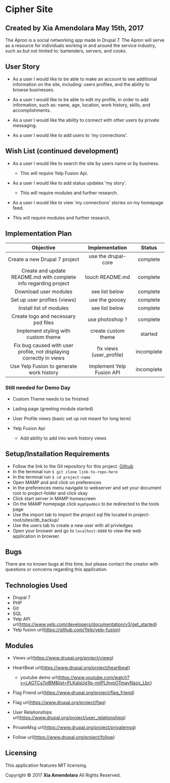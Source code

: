 # Cipher Site

## Created by Xia Amendolara May 15th, 2017

  The Apron is a social networking app made in Drupal 7. The Apron will serve as a resource for individuals working in and around the service industry, such as but not limited to: bartenders, servers, and cooks.

## User Story

* As a user I would like to be able to make an account to see additional information on the site, including: users profiles, and the ability to browse businesses.

* As a user I would like to be able to edit my profile, in order to add information, such as: name, age, location, work history, skills, and accomplishments.

* As a user I would like the ability to connect with other users by private messaging.

* As a user I would like to add users to 'my connections'.


## Wish List (continued development)

* As a user I would like to search the site by  users name or by business.
  * This will require Yelp Fusion Api.

* As a user I would like to add status updates 'my story'.
  * This will require modules and further research.

* As a user I would like to view 'my connections' stories on my homepage feed.
* This will require modules and further research.

## Implementation Plan

| Objective | Implementation | Status |
|:-------------:|:-------------:|:-------------:|
| Create a new Drupal 7 project | use the drupal-core | complete |
| Create and update README.md with complete info regarding project | touch README.md | complete |
| Download user modules | see list below | complete |
| Set up user profiles (views) | use the goooey | complete |
| Install list of modules | see list below | complete |
| Create logo and necessary psd files | use photoshop ? | complete |
| Implement styling with custom theme | create custom theme | started |
| Fix bug caused with user profile, not displaying correctly in views | fix views (user_profile) | incomplete |
| Use Yelp Fusion to generate work history |  Implement Yelp Fusion API | incomplete |


### Still needed for Demo Day
* Custom Theme needs to be finished

* Lading page (greeting module started)

* User Profile views (basic set up not meant for long term)

* Yelp Fusion Api
  * Add ability to add into work history views


## Setup/Installation Requirements

  * Follow the link to the Git repository for this project. [Github](https://github.com/Xesme/cameron-coffee.git)
  * In the terminal run `$ git clone link-to-repo-here`
  * In the terminal run `$ cd project-name`
  * Open MAMP and and click on preferences
  * In the preferences menu navigate to webserver and set your document root to project-folder and click okay
  * Click start server in MAMP homescreen
  * On the MAMP homepage click `myphpadmin` to be redirected to the tools page
  * Use the import tab to import the project sql file located in project-root/sites/db_backup/
  * Use the users tab to create a new user with all privledges
  * Open your broswer and go to `localhost:8888` to view the web application in browser.

## Bugs

There are no known bugs at this time, but please contact the creator with questions or concerns regarding this application.

## Technologies Used
* Drupal 7
* PHP
* Git
* SQL
* Yelp API url(https://www.yelp.com/developers/documentation/v3/get_started)
* Yelp fusion url(https://github.com/Yelp/yelp-fusion)

## Modules

* Views url(https://www.drupal.org/project/views)
* HeartBeat url(https://www.drupal.org/project/heartbeat)
  * youtube demo url(https://www.youtube.com/watch?v=LAGTCs7olBM&list=PLKalsUq1lp-milPLihypOTmayNazx_Lbc)

* Flag Friend url(https://www.drupal.org/project/flag_friend)
* Flag url(https://www.drupal.org/project/flag)
* User Relationships url(https://www.drupal.org/project/user_relationships)
* PrivateMsg url(https://www.drupal.org/project/privatemsg)
* Follow url(https://www.drupal.org/project/follow)

## Licensing
This application features MIT licensing.

Copyright &copy; 2017 **Xia Amendolara** All Rights Reserved.
